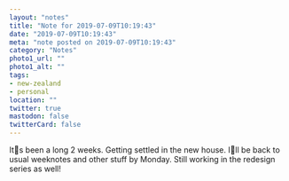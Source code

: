 ```yaml
---
layout: "notes"
title: "Note for 2019-07-09T10:19:43"
date: "2019-07-09T10:19:43"
meta: "note posted on 2019-07-09T10:19:43"
category: "Notes"
photo1_url: ""
photo1_alt: ""
tags:
- new-zealand
- personal
location: ""
twitter: true
mastodon: false
twitterCard: false
---
```

Its been a long 2 weeks. Getting settled in the new house. Ill be back to usual weeknotes and other stuff by Monday. Still working in the redesign series as well!
